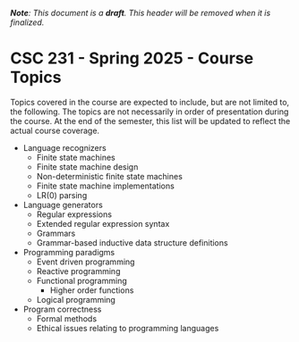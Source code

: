***Note**: This document is a **draft**. This header will be removed when it is finalized.*

# CSC 231 - Spring 2025 - Course Topics

Topics covered in the course are expected to include, but are not limited to, the following. The topics are not necessarily in order of presentation during the course.
At the end of the semester, this list will be updated to reflect the actual course coverage.

* Language recognizers
  * Finite state machines
  * Finite state machine design
  * Non-deterministic finite state machines
  * Finite state machine implementations
  * LR(0) parsing
* Language generators
  * Regular expressions
  * Extended regular expression syntax
  * Grammars
  * Grammar-based inductive data structure definitions
* Programming paradigms
  * Event driven programming
  * Reactive programming
  * Functional programming
    * Higher order functions
  * Logical programming
* Program correctness
  * Formal methods
  * Ethical issues relating to programming languages
